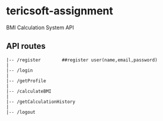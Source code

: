 # tericsoft-assignment
BMI Calculation System API


## API routes

    |-- /register        ##register user(name,email,password)
    |    
    |-- /login
    |    
    |-- /getProfile
    |    
    |-- /calculateBMI
    |    
    |-- /getCalculationHistory
    |    
    |-- /logout   